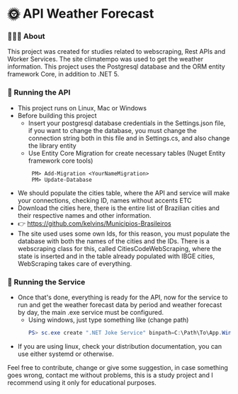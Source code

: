 # 🌞 API Weather Forecast
### 👨🏻‍💻 About
This project was created for studies related to webscraping, Rest APIs and Worker Services. The site climatempo was used to get the weather information.
This project uses the Postgresql database and the ORM entity framework Core, in addition to .NET 5.

### 🚀 Running the API
- This project runs on Linux, Mac or Windows
- Before building this project
  - Insert your postgresql database credentials in the Settings.json file, if you want to change the database, 
you must change the connection string both in this file and in Settings.cs, and also change the library entity
  - Use Entity Core Migration for create necessary tables (Nuget Entity framework core tools)
    ``` Migration
     PM> Add-Migration <YourNameMigration>
     PM> Update-Database
     ```
 - We should populate the cities table, where the API and service will make your connections, checking ID, names without accents ETC
  - Download the cities here, there is the entire list of Brazilian cities and their respective names and other information.
  - 👉 https://github.com/kelvins/Municipios-Brasileiros
 - The site used uses some own Ids, for this reason, you must populate the database with both the names of the cities and the IDs. There is a webscraping class for this, called CitiesCodeWebScraping, 
 where the state is inserted and in the table already populated with IBGE cities, WebScraping takes care of everything.
 
 ### 🚀 Running the Service
 - Once that's done, everything is ready for the API, now for the service to run and get the weather forecast data by period and weather forecast by day, the main .exe service must be configured.
    - Using windows, just type something like (change path)
      ``` PowerShell
      PS> sc.exe create ".NET Joke Service" binpath=C:\Path\To\App.WindowsService.exe
      ```
 - If you are using linux, check your distribution documentation, you can use either systemd or otherwise.
 
Feel free to contribute, change or give some suggestion, in case something goes wrong, contact me without problems, this is a study project and I recommend using it only for educational purposes.

